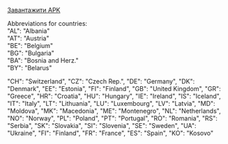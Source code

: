 [Завантажити APK](https://drive.google.com/drive/folders/1Kx9_U6e1GH1Kb8LWH1USFVcje9j_ZZnT?usp=sharing)

Abbreviations for countries:  
"AL": "Albania"  
"AT": "Austria"   
"BE": "Belgium"  
"BG": "Bulgaria"   
"BA": "Bosnia and Herz."  
"BY": "Belarus"

"CH": "Switzerland", 
"CZ": "Czech Rep.", 
"DE": "Germany", 
"DK": "Denmark", 
"EE": "Estonia", 
"FI": "Finland", 
"GB": "United Kingdom", 
"GR": "Greece", 
"HR": "Croatia", 
"HU": "Hungary", 
"IE": "Ireland", 
"IS": "Iceland", 
"IT": "Italy", 
"LT": "Lithuania", 
"LU": "Luxembourg", 
"LV": "Latvia", 
"MD": "Moldova", 
"MK": "Macedonia", 
"ME": "Montenegro", 
"NL": "Netherlands", 
"NO": "Norway", 
"PL": "Poland", 
"PT": "Portugal", 
"RO": "Romania", 
"RS": "Serbia", 
"SK": "Slovakia", 
"SI": "Slovenia", 
"SE": "Sweden", 
"UA": "Ukraine", 
"FI": "Finland", 
"FR": "France", 
"ES": "Spain",
"KO": "Kosovo" 
